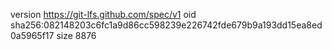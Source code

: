 version https://git-lfs.github.com/spec/v1
oid sha256:082148203c6fc1a9d86cc598239e226742fde679b9a193dd15ea8ed0a5965f17
size 8876

